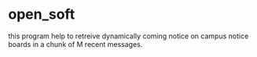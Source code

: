 # open_soft
this program help to retreive dynamically coming notice on campus notice boards in a chunk of M recent messages.
